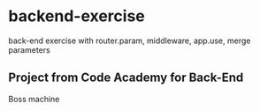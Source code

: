 # backend-exercise
back-end exercise with router.param, middleware, app.use, merge parameters

## Project from Code Academy for Back-End 

Boss machine
